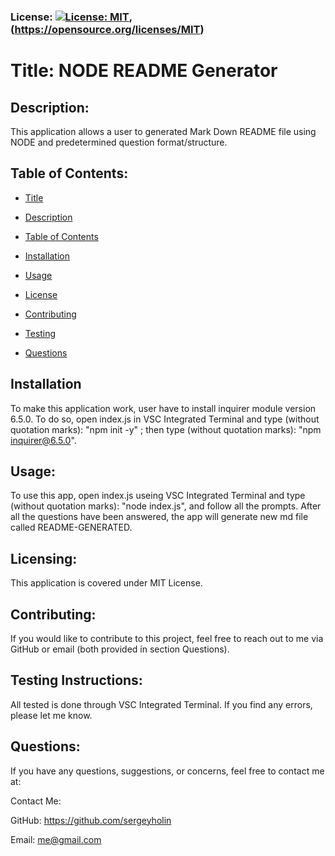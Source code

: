 
### License: [![License: MIT](https://img.shields.io/badge/License-MIT-yellow.svg)](https://opensource.org/licenses/MIT), (https://opensource.org/licenses/MIT)
# Title: NODE README Generator

## Description:

This application allows a user to generated Mark Down README file using NODE and predetermined question format/structure.

## Table of Contents:

* [Title](#title)

* [Description](#description)

* [Table of Contents](#table-of-contents)

* [Installation](#installation)

* [Usage](#usage)

* [License](#licensing)

* [Contributing](#contributing)

* [Testing](#testing-instructions)

* [Questions](#questions)

## Installation

To make this application work, user have to install inquirer module version 6.5.0. To do so, open index.js in VSC Integrated Terminal and type (without quotation marks): "npm init -y" ; then type (without quotation marks): "npm inquirer@6.5.0".

## Usage:

To use this app, open index.js useing VSC Integrated Terminal and type (without quotation marks): "node index.js", and follow all the prompts. After all the questions have been answered, the app will generate new md file called README-GENERATED.

## Licensing:

This application is covered under MIT License.

## Contributing:

If you would like to contribute to this project, feel free to reach out to me via GitHub or email (both provided in section Questions).

## Testing Instructions:

All tested is done through VSC Integrated Terminal. If you find any errors, please let me know.

## Questions:

If you have any questions, suggestions, or concerns, feel free to contact me at:

Contact Me:

GitHub: https://github.com/sergeyholin

Email: me@gmail.com

